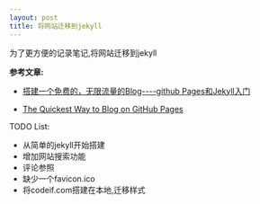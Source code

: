```yaml
---
layout: post
title: 将网站迁移到jekyll
---
```


为了更方便的记录笔记,将网站迁移到jekyll

**参考文章:**

* [搭建一个免费的，无限流量的Blog----github Pages和Jekyll入门](http://www.ruanyifeng.com/blog/2012/08/blogging_with_jekyll.html)

* [The Quickest Way to Blog on GitHub Pages](http://jekyllbootstrap.com/)

TODO List:

* 从简单的jekyll开始搭建
* 增加网站搜索功能
* 评论参照
* 缺少一个favicon.ico
* 将codeif.com搭建在本地,迁移样式
